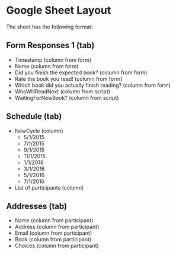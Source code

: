 # Google Sheet Layout
The sheet has the following format:

## Form Responses 1 (tab)
* Timestamp	(column from form)
* Name	(column from form)
* Did you finish the expected book?	(column from form)
* Rate the book you read!	(column from form)
* Which book did you actually finish reading?	(column from form)
* WhoWillReadNext	(column from script)
* WaitingForNewBook?	(column from script)

## Schedule (tab)
* NewCycle (column)
  * 5/1/2015
  * 7/1/2015
  * 9/1/2015
  * 11/1/2015
  * 1/1/2016
  * 3/1/2016
  * 5/1/2016
  * 7/1/2016
* List of participants (column)

## Addresses (tab)
* Name	(column from participant)
* Address	(column from participant)
* Email	(column from participant)
* Book (column from participant)
* Choices (column from participant)